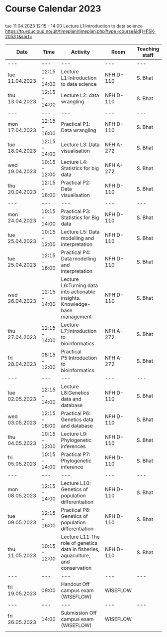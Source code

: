 # Course Calendar 2023  
## 
tue 11.04.2023	12:15 - 14:00	Lecture L1:Introduction to data science  
https://tp.educloud.no/uit/timeplan/timeplan.php?type=course&id[]=FSK-2053,1&sort=  

| Date           | Time          | Activity                                                                          | Room      | Teaching staff |
|----------------|---------------|-----------------------------------------------------------------------------------|-----------|----------------|
| ---            | ---           | ---                                                                               | ---       | ---            |
| tue 11.04.2023 | 12:15 - 14:00 | Lecture L1:Introduction to data science                                           | NFH D-110 | S. Bhat        |
| thu 13.04.2023 | 12:15 - 14:00 | Lecture L2: data wrangling                                                        | NFH D-110 | S. Bhat        |
| ---            | ---           | ---                                                                               | ---       | ---            |
| mon 17.04.2023 | 12:15 - 16:00 | Practical P1: Data wrangling                                                      | NFH D-110 | S. Bhat        |
| tue 18.04.2023 | 12:15 - 14:00 | Lecture L3: Data visualisation                                                    | NFH A-272 | S. Bhat        |
| wed 19.04.2023 | 10:15 - 12:00 | Lecture L4: Statistics for big data                                               | NFH A-272 | S. Bhat        |
| thu 20.04.2023 | 12:15 - 16:00 | Practical P2: Data visualisation                                                  | NFH D-110 | S. Bhat        |
| ---            | ---           | ---                                                                               | ---       | ---            |
| mon 24.04.2023 | 10:15 - 14:00 | Practical P3: Statistics for Big data                                             | NFH D-110 | S. Bhat        |
| tue 25.04.2023 | 10:15 - 12:00 | Lecture L5: Data modelling and interpretation                                     | NFH D-110 | S. Bhat        |
| tue 25.04.2023 | 12:15 - 16:00 | Practical P4: Data modelling and interpretation                                   | NFH D-110 | S. Bhat        |
| wed 26.04.2023 | 12:15 - 14:00 | Lecture L6:Turning data into actionable insights. Knowledge-base management       | NFH D-110 | S. Bhat        |
| thu 27.04.2023 | 12:15 - 14:00 | Lecture L7:Introduction to bioinformatics                                         | NFH A-272 | S. Bhat        |
| fri 28.04.2023 | 08:15 - 12:00 | Practical P5:Introduction to bioinformatics                                       | NFH A-272 | S. Bhat        |
| ---            | ---           | ---                                                                               | ---       | ---            |
| tue 02.05.2023 | 12:15 - 14:00 | Lecture L8:Genetics data and database                                             | NFH D-110 | S. Bhat        |
| wed 03.05.2023 | 12:15 - 16:00 | Practical P6: Genetics data and database                                          | NFH D-110 | S. Bhat        |
| thu 04.05.2023 | 10:15 - 12:00 | Lecture L9: Phylogenetic inferences                                               | NFH D-110 | S. Bhat        |
| fri 05.05.2023 | 10:15 - 14:00 | Practical P7: Phylogenetic inference                                              | NFH D-110 | S. Bhat        |
| ---            | ---           | ---                                                                               | ---       | ---            |
| mon 08.05.2023 | 12:15 - 14:00 | Lecture L10: Genetics of population differentiation                               | NFH D-110 | S. Bhat        |
| tue 09.05.2023 | 12:15 - 16:00 | Practical P8: Genetics of population differentiation                              | NFH D-110 | S. Bhat        |
| thu 11.05.2023 | 10:15 - 12:00 | Lecture L11:The role of genetics data in fisheries, aquaculture, and conservation | NFH D-110 | S. Bhat        |
| ---            | ---           | ---                                                                               | ---       | ---            |
| fri 19.05.2023 | 09:00         | Handout Off campus exam (WISEFLOW)                                                | WISEFLOW  |                |
| ---            | ---           | ---                                                                               | ---       | ---            |
| fri 26.05.2023 | 14:00         | Submission Off campus exam (WISEFLOW)                                             | WISEFLOW  |                |
|                |               |                                                                                   |           |                |
